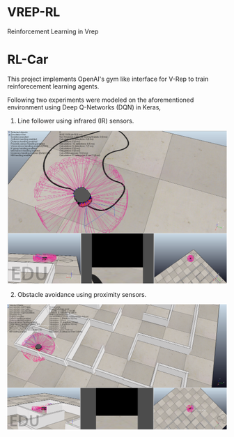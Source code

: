 # VREP-RL
Reinforcement Learning in Vrep
# RL-Car

This project implements OpenAI's gym like interface for V-Rep to train reinforecement learning agents.

Following two experiments were modeled on the aforementioned environment using Deep Q-Networks (DQN) in Keras,

1. Line follower using infrared (IR) sensors.

![](./final_report/2.png)

2. Obstacle avoidance using proximity sensors.

![](./final_report/3.png)

